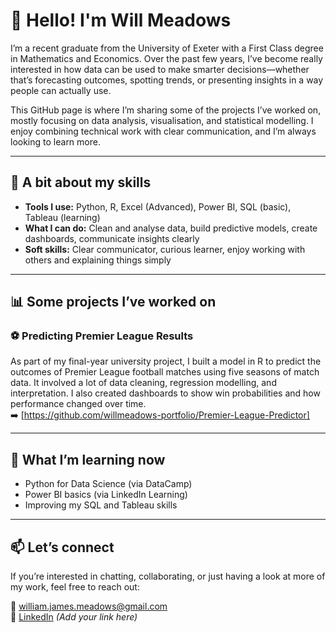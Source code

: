# 👋 Hello! I'm Will Meadows

I’m a recent graduate from the University of Exeter with a First Class degree in Mathematics and Economics. Over the past few years, I’ve become really interested in how data can be used to make smarter decisions—whether that’s forecasting outcomes, spotting trends, or presenting insights in a way people can actually use.

This GitHub page is where I’m sharing some of the projects I’ve worked on, mostly focusing on data analysis, visualisation, and statistical modelling. I enjoy combining technical work with clear communication, and I’m always looking to learn more.

---

## 🧠 A bit about my skills

- **Tools I use:** Python, R, Excel (Advanced), Power BI, SQL (basic), Tableau (learning)
- **What I can do:** Clean and analyse data, build predictive models, create dashboards, communicate insights clearly
- **Soft skills:** Clear communicator, curious learner, enjoy working with others and explaining things simply

---

## 📊 Some projects I’ve worked on

### ⚽ Predicting Premier League Results  
As part of my final-year university project, I built a model in R to predict the outcomes of Premier League football matches using five seasons of match data. It involved a lot of data cleaning, regression modelling, and interpretation. I also created dashboards to show win probabilities and how performance changed over time.  
➡️ [https://github.com/willmeadows-portfolio/Premier-League-Predictor]


---

## 🚀 What I’m learning now

- Python for Data Science (via DataCamp)  
- Power BI basics (via LinkedIn Learning)  
- Improving my SQL and Tableau skills  

---

## 📫 Let’s connect

If you’re interested in chatting, collaborating, or just having a look at more of my work, feel free to reach out:

📧 [william.james.meadows@gmail.com](mailto:william.james.meadows@gmail.com)  
🔗 [LinkedIn](#) *(Add your link here)*  


